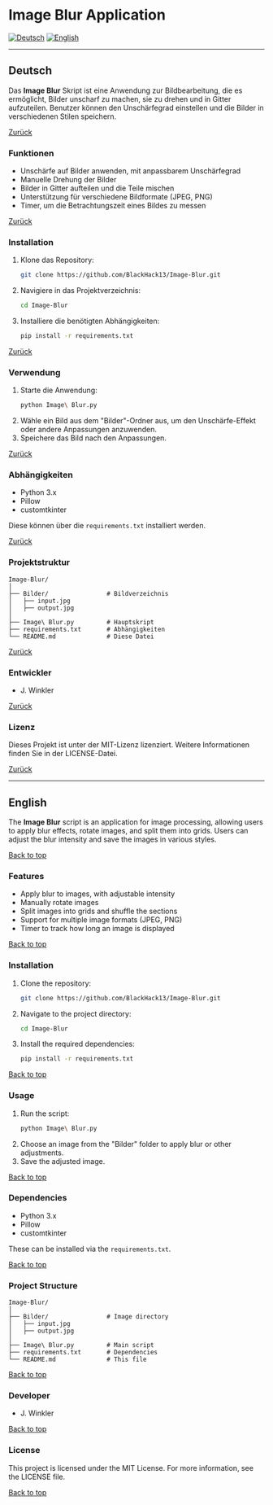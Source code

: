 
# Image Blur Application

[![Deutsch](https://img.shields.io/badge/Deutsch-Deutsch-blue)](#deutsch)
[![English](https://img.shields.io/badge/English-English-green)](#english)

---

## Deutsch

Das **Image Blur** Skript ist eine Anwendung zur Bildbearbeitung, die es ermöglicht, Bilder unscharf zu machen, sie zu drehen und in Gitter aufzuteilen. Benutzer können den Unschärfegrad einstellen und die Bilder in verschiedenen Stilen speichern.

[Zurück](#image-blur-application)

### Funktionen

- Unschärfe auf Bilder anwenden, mit anpassbarem Unschärfegrad
- Manuelle Drehung der Bilder
- Bilder in Gitter aufteilen und die Teile mischen
- Unterstützung für verschiedene Bildformate (JPEG, PNG)
- Timer, um die Betrachtungszeit eines Bildes zu messen

[Zurück](#image-blur-application)

### Installation

1. Klone das Repository:
    ```sh
    git clone https://github.com/BlackHack13/Image-Blur.git
    ```
2. Navigiere in das Projektverzeichnis:
    ```sh
    cd Image-Blur
    ```
3. Installiere die benötigten Abhängigkeiten:
    ```sh
    pip install -r requirements.txt
    ```

[Zurück](#image-blur-application)

### Verwendung

1. Starte die Anwendung:
    ```sh
    python Image\ Blur.py
    ```
2. Wähle ein Bild aus dem "Bilder"-Ordner aus, um den Unschärfe-Effekt oder andere Anpassungen anzuwenden.
3. Speichere das Bild nach den Anpassungen.

[Zurück](#image-blur-application)

### Abhängigkeiten

- Python 3.x
- Pillow
- customtkinter

Diese können über die `requirements.txt` installiert werden.

[Zurück](#image-blur-application)

### Projektstruktur

```
Image-Blur/
│
├── Bilder/                # Bildverzeichnis
│   ├── input.jpg
│   ├── output.jpg
│
├── Image\ Blur.py         # Hauptskript
├── requirements.txt       # Abhängigkeiten
└── README.md              # Diese Datei
```

[Zurück](#image-blur-application)

### Entwickler

- J. Winkler

[Zurück](#image-blur-application)

### Lizenz

Dieses Projekt ist unter der MIT-Lizenz lizenziert. Weitere Informationen finden Sie in der LICENSE-Datei.

[Zurück](#image-blur-application)

---

## English

The **Image Blur** script is an application for image processing, allowing users to apply blur effects, rotate images, and split them into grids. Users can adjust the blur intensity and save the images in various styles.

[Back to top](#image-blur-application)

### Features

- Apply blur to images, with adjustable intensity
- Manually rotate images
- Split images into grids and shuffle the sections
- Support for multiple image formats (JPEG, PNG)
- Timer to track how long an image is displayed

[Back to top](#image-blur-application)

### Installation

1. Clone the repository:
    ```sh
    git clone https://github.com/BlackHack13/Image-Blur.git
    ```
2. Navigate to the project directory:
    ```sh
    cd Image-Blur
    ```
3. Install the required dependencies:
    ```sh
    pip install -r requirements.txt
    ```

[Back to top](#image-blur-application)

### Usage

1. Run the script:
    ```sh
    python Image\ Blur.py
    ```
2. Choose an image from the "Bilder" folder to apply blur or other adjustments.
3. Save the adjusted image.

[Back to top](#image-blur-application)

### Dependencies

- Python 3.x
- Pillow
- customtkinter

These can be installed via the `requirements.txt`.

[Back to top](#image-blur-application)

### Project Structure

```
Image-Blur/
│
├── Bilder/                # Image directory
│   ├── input.jpg
│   ├── output.jpg
│
├── Image\ Blur.py         # Main script
├── requirements.txt       # Dependencies
└── README.md              # This file
```

[Back to top](#image-blur-application)

### Developer

- J. Winkler

[Back to top](#image-blur-application)

### License

This project is licensed under the MIT License. For more information, see the LICENSE file.

[Back to top](#image-blur-application)
